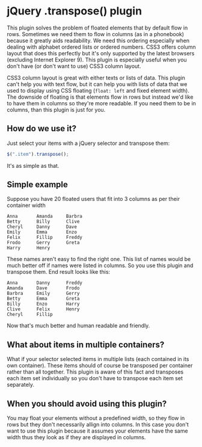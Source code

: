 jQuery .transpose() plugin
==
This plugin solves the problem of floated elements that by default flow in rows. Sometimes we need them to flow in columns (as in a phonebook) because it greatly aids readability. We need this ordering especially when dealing with alphabet ordered lists or ordered numbers. CSS3 offers column layout that does this perfectly but it's only supported by the latest browsers (excluding Internet Explorer 9). This plugin is especially useful when you don't have (or don't want to use) CSS3 column layout.

CSS3 column layout is great with either texts or lists of data. This plugin can't help you with text flow, but it can help you with lists of data that we used to display using CSS floating (`float: left` and fixed element width). The downside of floating is that elements flow in rows but instead we'd like to have them in columns so they're more readable. If you need them to be in columns, than this plugin is just for you.

How do we use it?
--
Just select your items with a jQuery selector and transpose them:

```javascript
$(".item").transpose();
```

It's as simple as that.

Simple example
--
Suppose you have 20 floated users that fit into 3 columns as per their container width

```
Anna       Amanda     Barbra
Betty      Billy      Clive
Cheryl     Danny      Dave
Emily      Emma       Enzo
Felix      Fillip     Freddy
Frodo      Gerry      Greta
Harry      Henry
```

These names aren't easy to find the right one. This list of names would be much better off if names were listed in columns. So you use this plugin and transpose them. End result looks like this:

```
Anna       Danny      Freddy
Amanda     Dave       Frodo
Barbra     Emily      Gerry
Betty      Emma       Greta
Billy      Enzo       Harry
Clive      Felix      Henry
Cheryl     Fillip
```

Now that's much better and human readable and friendly.

What about items in multiple containers?
--
What if your selector selected items in multiple lists (each contained in its own container). These items should of course be transposed per container rather than all together. This plugin is aware of this fact and transposes each item set individually so you don't have to transpose each item set separately.

When you should avoid using this plugin?
--
You may float your elements without a predefined width, so they flow in rows but they don't necessarily allign into columns. In this case you don't want to use this plugin because it assumes your elements have the same width thus they look as if they are displayed in columns.
